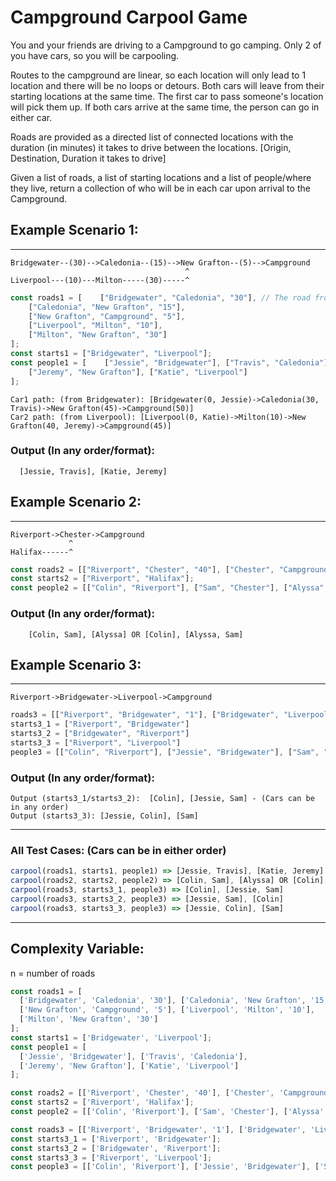 # Campground Carpool Game

You and your friends are driving to a Campground to go camping. Only 2 of you have cars, so you will be carpooling.

Routes to the campground are linear, so each location will only lead to 1 location and there will be no loops or detours. Both cars will leave from their starting locations at the same time. The first car to pass someone's location will pick them up. If both cars arrive at the same time, the person can go in either car.

Roads are provided as a directed list of connected locations with the duration (in minutes) it takes to drive between the locations.
[Origin, Destination, Duration it takes to drive]

Given a list of roads, a list of starting locations and a list of people/where they live, return a collection of who will be in each car upon arrival to the Campground.

## Example Scenario 1:

------------------------------------------------------
```
Bridgewater--(30)-->Caledonia--(15)-->New Grafton--(5)-->Campground
									   ^
Liverpool---(10)---Milton-----(30)-----^
```

```javascript
const roads1 = [    ["Bridgewater", "Caledonia", "30"], // The road from Bridgewater to Caledonia takes 30 minutes to drive.
    ["Caledonia", "New Grafton", "15"],
    ["New Grafton", "Campground", "5"],
    ["Liverpool", "Milton", "10"],
    ["Milton", "New Grafton", "30"]
];
const starts1 = ["Bridgewater", "Liverpool"];
const people1 = [    ["Jessie", "Bridgewater"], ["Travis", "Caledonia"],
    ["Jeremy", "New Grafton"], ["Katie", "Liverpool"]
];
```

```
Car1 path: (from Bridgewater): [Bridgewater(0, Jessie)->Caledonia(30, Travis)->New Grafton(45)->Campground(50)]
Car2 path: (from Liverpool): [Liverpool(0, Katie)->Milton(10)->New Grafton(40, Jeremy)->Campground(45)]
```

### Output (In any order/format):
```
  [Jessie, Travis], [Katie, Jeremy]
```
## Example Scenario 2:
--------------------------------------
```
Riverport->Chester->Campground
             ^
Halifax------^
```

```javascript
const roads2 = [["Riverport", "Chester", "40"], ["Chester", "Campground", "60"], ["Halifax", "Chester", "40"]];
const starts2 = ["Riverport", "Halifax"];
const people2 = [["Colin", "Riverport"], ["Sam", "Chester"], ["Alyssa", "Halifax"]];
```

### Output (In any order/format):
```
    [Colin, Sam], [Alyssa] OR [Colin], [Alyssa, Sam]
```

## Example Scenario 3:
----------------------------------------
```
Riverport->Bridgewater->Liverpool->Campground
```

```javascript
roads3 = [["Riverport", "Bridgewater", "1"], ["Bridgewater", "Liverpool", "1"], ["Liverpool", "Campground", "1"]]
starts3_1 = ["Riverport", "Bridgewater"]
starts3_2 = ["Bridgewater", "Riverport"]
starts3_3 = ["Riverport", "Liverpool"]
people3 = [["Colin", "Riverport"], ["Jessie", "Bridgewater"], ["Sam", "Liverpool"]]
```

### Output (In any order/format):
```
Output (starts3_1/starts3_2):  [Colin], [Jessie, Sam] - (Cars can be in any order)
Output (starts3_3): [Jessie, Colin], [Sam]
```
----------------------------------------
### All Test Cases: (Cars can be in either order)
```javascript
carpool(roads1, starts1, people1) => [Jessie, Travis], [Katie, Jeremy]
carpool(roads2, starts2, people2) => [Colin, Sam], [Alyssa] OR [Colin], [Alyssa, Sam]
carpool(roads3, starts3_1, people3) => [Colin], [Jessie, Sam]
carpool(roads3, starts3_2, people3) => [Jessie, Sam], [Colin]
carpool(roads3, starts3_3, people3) => [Jessie, Colin], [Sam]
```
----------------------------------------
## Complexity Variable:
n = number of roads



```javascript
const roads1 = [
  ['Bridgewater', 'Caledonia', '30'], ['Caledonia', 'New Grafton', '15'],
  ['New Grafton', 'Campground', '5'], ['Liverpool', 'Milton', '10'],
  ['Milton', 'New Grafton', '30']
];
const starts1 = ['Bridgewater', 'Liverpool'];
const people1 = [
  ['Jessie', 'Bridgewater'], ['Travis', 'Caledonia'],
  ['Jeremy', 'New Grafton'], ['Katie', 'Liverpool']
];

const roads2 = [['Riverport', 'Chester', '40'], ['Chester', 'Campground', '60'], ['Halifax', 'Chester', '40']];
const starts2 = ['Riverport', 'Halifax'];
const people2 = [['Colin', 'Riverport'], ['Sam', 'Chester'], ['Alyssa', 'Halifax']];

const roads3 = [['Riverport', 'Bridgewater', '1'], ['Bridgewater', 'Liverpool', '1'], ['Liverpool', 'Campground', '1']];
const starts3_1 = ['Riverport', 'Bridgewater'];
const starts3_2 = ['Bridgewater', 'Riverport'];
const starts3_3 = ['Riverport', 'Liverpool'];
const people3 = [['Colin', 'Riverport'], ['Jessie', 'Bridgewater'], ['Sam', 'Liverpool']];
```
